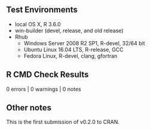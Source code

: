 ## Test Environments
* local OS X, R 3.6.0
* win-builder (devel, release, and old release)
* Rhub
    * Windows Server 2008 R2 SP1, R-devel, 32/64 bit
    * Ubuntu Linux 16.04 LTS, R-release, GCC
    * Fedora Linux, R-devel, clang, gfortran

## R CMD Check Results
0 errors | 0 warnings | 0 notes

## Other notes
This is the first submission of v0.2.0 to CRAN.
